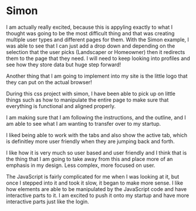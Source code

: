# Simon

I am actually really excited, because this is appyling exactly to what I thought was going to be the most difficult thing and that was creating multiple user types and different pages for them. With the Simon example, I was able to see that I can just add a drop down and depending on the selection that the user picks (Landscaper or Homeowner) then it redirects them to the page that they need. I will need to keep looking into profiles and see how they store data but huge step forward!

Another thing that I am going to implement into my site is the little logo that they can put on the actual browser! 

During this css project with simon, I have been able to pick up on little things such as how to manipulate the entire page to make sure that everything is functional and aligned properly.

I am making sure that I am following the instructions, and the outline, and I am able to see what I am wanting to transfer over to my startup. 

I liked being able to work with the tabs and also show the active tab, which is definitley more user friendly when they are jumping back and forth. 

I like how it is very much so user based and user friendly and I think that is the thing that I am going to take away from this and place more of an emphasis in my design. Less complex, more focused on user. 

The JavaScript is fairly complicated for me when I was looking at it, but once I stepped into it and took it slow, it began to make more sense. I like how elements are able to be manipulated by the JavaScript code and have interactive parts to it. I am excited to push it onto my startup and have more interactive parts just like the login. 
